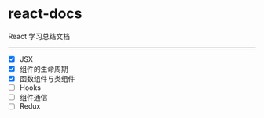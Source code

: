 # react-docs
React 学习总结文档

***
- [x] JSX
- [x] 组件的生命周期
- [x] 函数组件与类组件
- [ ] Hooks
- [ ] 组件通信
- [ ] Redux
